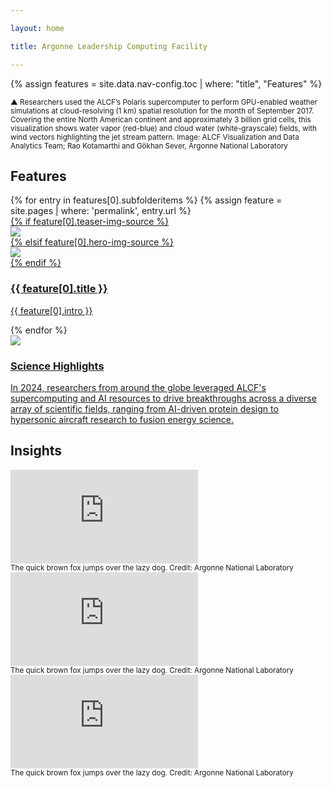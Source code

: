 ```yaml
---

layout: home

title: Argonne Leadership Computing Facility

---
```

{% assign features = site.data.nav-config.toc | where: "title", "Features" %}



<div class='home--content-wrapper'>

<div class="home--hero-caption">
	<small>
		&#9650; Researchers used the ALCF’s Polaris supercomputer to perform GPU-enabled weather simulations at cloud-resolving (1 km) spatial resolution for the month of September 2017. Covering the entire North American continent and approximately 3 billion grid cells, this visualization shows water vapor (red-blue) and cloud water (white-grayscale) fields, with wind vectors highlighting the jet stream pattern.
		<span class="credit">Image: ALCF Visualization and Data Analytics Team; Rao Kotamarthi and Gökhan Sever, Argonne National Laboratory</span>
	</small>
</div>


 

<div class="home--features-wrapper">
	<div class="content-wrapper">
		<h2>Features</h2>
			{% for entry in features[0].subfolderitems %}
			{% assign feature = site.pages | where: 'permalink', entry.url %}			  
			  <div class="teaser">
			    <a href="{{ site.url }}/{{ entry.url }}">
			    	<div class="image-wrapper">
			    		{% if feature[0].teaser-img-source %}
			    		<div><img src="{{ site.url }}/assets/images/{{ feature[0].teaser-img-source }}"></div>
			    		{% elsif feature[0].hero-img-source %}
			    		<div><img src="{{ site.url }}/assets/images/{{ feature[0].hero-img-source }}"></div>
			    		{% endif %}
			    		<div class="hover-scrim"></div>
			    	</div>
			    	<div class="content-wrapper">
			    		<h3>{{ feature[0].title }}</h3>
			    		<p>{{ feature[0].intro }}</p>
			    	</div>
			    </a>
			  </div>		 
			{% endfor %}	
			<div class="teaser">
			    <a href="{{ site.url }}/science/highlights">
			    	<div class="image-wrapper">
			    		<div><img src="{{ site.url }}/assets/images/larsson.png"></div>
			    		<div class="hover-scrim"></div>
			    	</div>
			    	<div class="content-wrapper">
			    		<h3>Science Highlights</h3>
			    		<p>In 2024, researchers from around the globe leveraged ALCF's supercomputing and AI resources to drive breakthroughs across a diverse array of scientific fields, ranging from AI-driven protein design to hypersonic aircraft research to fusion energy science.</p>
			    	</div>
			    </a>
			  </div>	
	</div>
</div>



<div class="home--video-wrapper">
	<!-- <div class="content-wrapper"> -->
		<h2>Insights</h2>
		<div class='embed-1'>
			<div class="embed-wrapper">
				<iframe src="https://www.youtube.com/embed/ryGbG0va0NI?si=s-30w8lgeWcWywIj" title="YouTube video player" frameborder="0" allow="accelerometer; autoplay; clipboard-write; encrypted-media; gyroscope; picture-in-picture; web-share" allowfullscreen></iframe>
			</div>
			<small class='caption'>
				The quick brown fox jumps over the lazy dog. <span class="credit">Credit: Argonne National Laboratory</span>
			</small>
		</div>
		<div class='embed-2'>
			<div class="embed-wrapper">
				<iframe src="https://www.youtube.com/embed/p73JPSPTzVo?si=Zu_4Jz_E0jADcypf" title="YouTube video player" frameborder="0" allow="accelerometer; autoplay; clipboard-write; encrypted-media; gyroscope; picture-in-picture; web-share" allowfullscreen></iframe>
			</div>
			<small class='caption'>
				The quick brown fox jumps over the lazy dog. <span class="credit">Credit: Argonne National Laboratory</span>
			</small>
		</div>
		<div class='embed-3'>
			<div class="embed-wrapper">
				<iframe src="https://www.youtube.com/embed/YpB6kQ_i9pA?si=DG9_nDvX8sXvzzMn" title="YouTube video player" frameborder="0" allow="accelerometer; autoplay; clipboard-write; encrypted-media; gyroscope; picture-in-picture; web-share" allowfullscreen></iframe>
			</div>
			<small class='caption'>
				The quick brown fox jumps over the lazy dog. <span class="credit">Credit: Argonne National Laboratory</span>
			</small>
		</div>
	<!-- </div> -->
</div>

</div><!-- End home--content-wrapper -->




